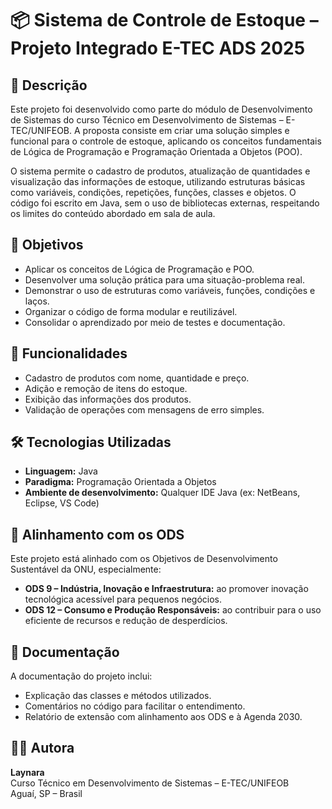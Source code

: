 # 📦 Sistema de Controle de Estoque – Projeto Integrado E-TEC ADS 2025

## 📝 Descrição

Este projeto foi desenvolvido como parte do módulo de Desenvolvimento de Sistemas do curso Técnico em Desenvolvimento de Sistemas – E-TEC/UNIFEOB. A proposta consiste em criar uma solução simples e funcional para o controle de estoque, aplicando os conceitos fundamentais de Lógica de Programação e Programação Orientada a Objetos (POO).

O sistema permite o cadastro de produtos, atualização de quantidades e visualização das informações de estoque, utilizando estruturas básicas como variáveis, condições, repetições, funções, classes e objetos. O código foi escrito em Java, sem o uso de bibliotecas externas, respeitando os limites do conteúdo abordado em sala de aula.

## 🎯 Objetivos

- Aplicar os conceitos de Lógica de Programação e POO.
- Desenvolver uma solução prática para uma situação-problema real.
- Demonstrar o uso de estruturas como variáveis, funções, condições e laços.
- Organizar o código de forma modular e reutilizável.
- Consolidar o aprendizado por meio de testes e documentação.

## 🚀 Funcionalidades

- Cadastro de produtos com nome, quantidade e preço.
- Adição e remoção de itens do estoque.
- Exibição das informações dos produtos.
- Validação de operações com mensagens de erro simples.

## 🛠️ Tecnologias Utilizadas

- **Linguagem:** Java
- **Paradigma:** Programação Orientada a Objetos
- **Ambiente de desenvolvimento:** Qualquer IDE Java (ex: NetBeans, Eclipse, VS Code)

## 🌱 Alinhamento com os ODS

Este projeto está alinhado com os Objetivos de Desenvolvimento Sustentável da ONU, especialmente:

- **ODS 9 – Indústria, Inovação e Infraestrutura:** ao promover inovação tecnológica acessível para pequenos negócios.
- **ODS 12 – Consumo e Produção Responsáveis:** ao contribuir para o uso eficiente de recursos e redução de desperdícios.

## 📄 Documentação

A documentação do projeto inclui:

- Explicação das classes e métodos utilizados.
- Comentários no código para facilitar o entendimento.
- Relatório de extensão com alinhamento aos ODS e à Agenda 2030.

## 👩‍💻 Autora

**Laynara**  
Curso Técnico em Desenvolvimento de Sistemas – E-TEC/UNIFEOB  
Aguaí, SP – Brasil
